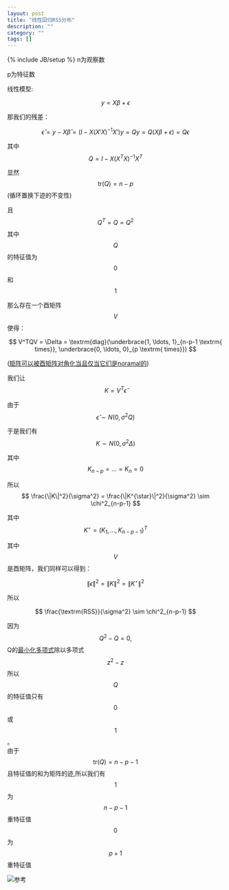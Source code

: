 ```yaml
---
layout: post
title: "线性回归RSS分布"
description: ""
category: ""
tags: []
---
```

{% include JB/setup %}
n为观察数    

p为特征数

线性模型:    

$$ {y} = X \beta + \epsilon $$    

那我们的残差：    

$$ 
\hat{\epsilon} = y - X \hat{\beta} 
               = (I - X (X'X)^{-1} X') y
               = Q y
               = Q (X \beta + \epsilon) = Q \epsilon
$$    

其中 $$ Q = I - X (X^TX)^{-1} X^T $$    

显然 $$ \textrm{tr}(Q) = n - p $$ (循环置换下迹的不变性)      

且 $$ Q^T=Q=Q^2 $$ 其中 $$ Q $$ 的特征值为 $$ 0 $$ 和 $$ 1 $$     

那么存在一个酉矩阵 $$ V $$ 使得：    

$$ V^TQV = \Delta = \textrm{diag}(\underbrace{1, \ldots, 1}_{n-p-1 \textrm{ times}}, \underbrace{0, \ldots, 0}_{p \textrm{ times}}) $$     

([矩阵可以被酉矩阵对角化当且仅当它们是noramal的](http://en.wikipedia.org/wiki/Diagonalizable_matrix))     

我们让 $$ K = V^T \hat{\epsilon} $$    

由于 $$ \hat{\epsilon} \sim N(0, \sigma^2 Q) $$     

于是我们有 $$ K \sim N(0, \sigma^2 \Delta) $$     

其中 $$ K_{n-p}=\ldots=K_n=0 $$ 

所以 $$ \frac{\|K\|^2}{\sigma^2} = \frac{\|K^{\star}\|^2}{\sigma^2} \sim \chi^2_{n-p-1} $$    

其中 $$ K^{\star} = (K_1, \ldots, K_{n-p-1})^T $$    

其中 $$ V $$ 是酉矩阵，我们同样可以得到：    

$$ \|\hat{\epsilon}\|^2 = \|K\|^2=\|K^{\star}\|^2 $$     

所以

$$ \frac{\textrm{RSS}}{\sigma^2} \sim \chi^2_{n-p-1} $$    





因为 $$ Q^2 - Q =0, $$ Q的[最小化多项式](http://en.wikipedia.org/wiki/Minimal_polynomial_%28linear_algebra%29)除以多项式 $$ z^2 - z $$ 所以 $$ Q $$ 的特征值只有 $$ 0 $$ 或 $$ 1 $$ 。    
由于 $$ \textrm{tr}(Q) = n - p - 1 $$ 且特征值的和为矩阵的迹,所以我们有 $$ 1 $$ 为 $$ n - p - 1 $$ 重特征值 $$ 0 $$ 为 $$ p + 1 $$ 重特征值     


![参考](http://stats.stackexchange.com/questions/20227/why-is-rss-distributed-chi-square-times-n-p)
